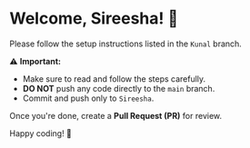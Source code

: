 # Welcome, Sireesha! 👋

Please follow the setup instructions listed in the `Kunal` branch.  

⚠ **Important:**  
- Make sure to read and follow the steps carefully.  
- **DO NOT** push any code directly to the `main` branch.  
- Commit and push only to `Sireesha`.  

Once you're done, create a **Pull Request (PR)** for review.  

Happy coding! 🚀  
